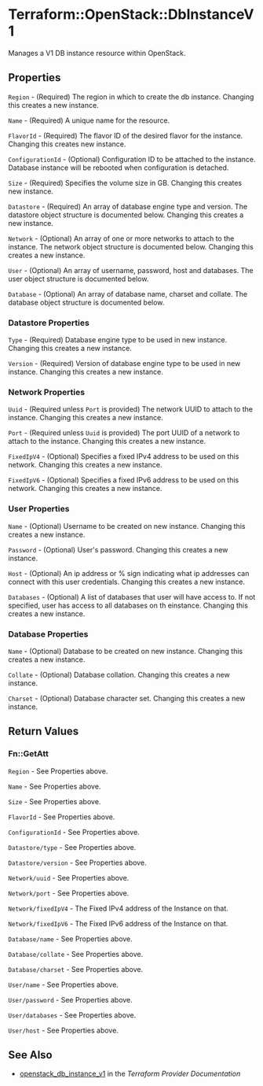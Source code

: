 # Terraform::OpenStack::DbInstanceV1

Manages a V1 DB instance resource within OpenStack.

## Properties

`Region` - (Required) The region in which to create the db instance. Changing this creates a new instance.

`Name` - (Required) A unique name for the resource.

`FlavorId` - (Required) The flavor ID of the desired flavor for the instance. Changing this creates new instance.

`ConfigurationId` - (Optional) Configuration ID to be attached to the instance. Database instance will be rebooted when configuration is detached.

`Size` - (Required) Specifies the volume size in GB. Changing this creates new instance.

`Datastore` - (Required) An array of database engine type and version. The datastore object structure is documented below. Changing this creates a new instance.

`Network` - (Optional) An array of one or more networks to attach to the instance. The network object structure is documented below. Changing this creates a new instance.

`User` - (Optional) An array of username, password, host and databases. The user object structure is documented below.

`Database` - (Optional) An array of database name, charset and collate. The database object structure is documented below.

### Datastore Properties

`Type` - (Required) Database engine type to be used in new instance. Changing this creates a new instance.

`Version` - (Required) Version of database engine type to be used in new instance. Changing this creates a new instance.

### Network Properties

`Uuid` - (Required unless `Port` is provided) The network UUID to attach to the instance. Changing this creates a new instance.

`Port` - (Required unless `Uuid` is provided) The port UUID of a network to attach to the instance. Changing this creates a new instance.

`FixedIpV4` - (Optional) Specifies a fixed IPv4 address to be used on this network. Changing this creates a new instance.

`FixedIpV6` - (Optional) Specifies a fixed IPv6 address to be used on this network. Changing this creates a new instance.

### User Properties

`Name` - (Optional) Username to be created on new instance. Changing this creates a new instance.

`Password` - (Optional) User's password. Changing this creates a new instance.

`Host` - (Optional) An ip address or % sign indicating what ip addresses can connect with this user credentials. Changing this creates a new instance.

`Databases` - (Optional) A list of databases that user will have access to. If not specified, user has access to all databases on th einstance. Changing this creates a new instance.

### Database Properties

`Name` - (Optional) Database to be created on new instance. Changing this creates a new instance.

`Collate` - (Optional) Database collation. Changing this creates a new instance.

`Charset` - (Optional) Database character set. Changing this creates a new instance.


## Return Values

### Fn::GetAtt

`Region` - See Properties above.

`Name` - See Properties above.

`Size` - See Properties above.

`FlavorId` - See Properties above.

`ConfigurationId` - See Properties above.

`Datastore/type` - See Properties above.

`Datastore/version` - See Properties above.

`Network/uuid` - See Properties above.

`Network/port` - See Properties above.

`Network/fixedIpV4` - The Fixed IPv4 address of the Instance on that.

`Network/fixedIpV6` - The Fixed IPv6 address of the Instance on that.

`Database/name` - See Properties above.

`Database/collate` - See Properties above.

`Database/charset` - See Properties above.

`User/name` - See Properties above.

`User/password` - See Properties above.

`User/databases` - See Properties above.

`User/host` - See Properties above.

## See Also

* [openstack_db_instance_v1](https://www.terraform.io/docs/providers/openstack/r/db_instance_v1.html) in the _Terraform Provider Documentation_